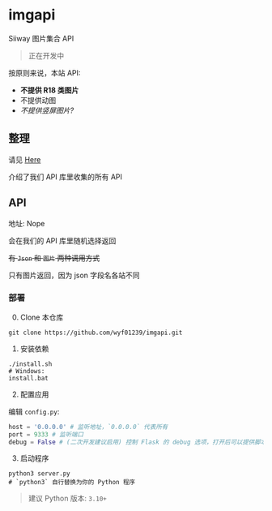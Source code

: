 # imgapi

Siiway 图片集合 API

> 正在开发中

按原则来说，本站 API:
- **不提供 R18 类图片**
- 不提供动图
- *不提供竖屏图片?*

## 整理

请见 [Here](./sites.md)

介绍了我们 API 库里收集的所有 API

## API

地址: Nope

会在我们的 API 库里随机选择返回

~~有 `Json` 和 `图片` 两种调用方式~~

只有图片返回，因为 json 字段名各站不同

### 部署

0. Clone 本仓库

```shell
git clone https://github.com/wyf01239/imgapi.git
```

1. 安装依赖

```shell
./install.sh
# Windows:
install.bat
```

2. 配置应用

编辑 `config.py`:

```py
host = '0.0.0.0' # 监听地址，`0.0.0.0` 代表所有
port = 9333 # 监听端口
debug = False # (二次开发建议启用) 控制 Flask 的 debug 选项，打开后可以提供脚本热重载 (ps: 没写好就保存容易使其因语法问题崩溃)
```

3. 启动程序

```shell
python3 server.py
# `python3` 自行替换为你的 Python 程序
```

> 建议 Python 版本: `3.10+`